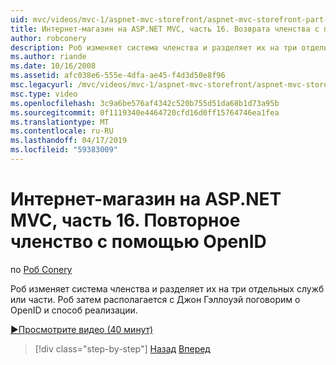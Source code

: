 ```yaml
---
uid: mvc/videos/mvc-1/aspnet-mvc-storefront/aspnet-mvc-storefront-part-16-membership-redo-with-openid
title: Интернет-магазин на ASP.NET MVC, часть 16. Возврата членства с помощью OpenID | Документация Майкрософт
author: robconery
description: Роб изменяет система членства и разделяет их на три отдельных служб или части. Роб затем располагается с Джон Гэллоуэй поговорим о OpenID и как развернуть...
ms.author: riande
ms.date: 10/16/2008
ms.assetid: afc038e6-555e-4dfa-ae45-f4d3d50e8f96
msc.legacyurl: /mvc/videos/mvc-1/aspnet-mvc-storefront/aspnet-mvc-storefront-part-16-membership-redo-with-openid
msc.type: video
ms.openlocfilehash: 3c9a6be576af4342c520b755d51da68b1d73a95b
ms.sourcegitcommit: 0f1119340e4464720cfd16d0ff15764746ea1fea
ms.translationtype: MT
ms.contentlocale: ru-RU
ms.lasthandoff: 04/17/2019
ms.locfileid: "59383009"
---
```

# <a name="aspnet-mvc-storefront-part-16-membership-redo-with-openid"></a>Интернет-магазин на ASP.NET MVC, часть 16. Повторное членство с помощью OpenID

по [Роб Conery](https://github.com/robconery)

Роб изменяет система членства и разделяет их на три отдельных служб или части. Роб затем располагается с Джон Гэллоуэй поговорим о OpenID и способ реализации.

[&#9654;Просмотрите видео (40 минут)](https://channel9.msdn.com/Blogs/ASP-NET-Site-Videos/aspnet-mvc-storefront-part-16-membership-redo-with-openid)

> [!div class="step-by-step"]
> [Назад](aspnet-mvc-storefront-part-15-public-code-review.md)
> [Вперед](aspnet-mvc-storefront-part-17-checkout-with-jeff-atwood.md)
